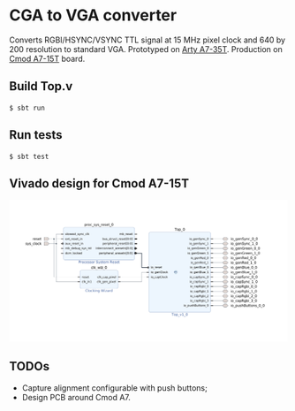 # CGA to VGA converter

Converts RGBI/HSYNC/VSYNC TTL signal at 15 MHz pixel clock and 640 by 200 resolution to standard VGA. Prototyped on [Arty A7-35T](https://digilent.com/reference/programmable-logic/arty-a7/reference-manual?redirect=1). Production on [Cmod A7-15T](https://digilent.com/reference/programmable-logic/cmod-a7/reference-manual) board.

## Build Top.v

    $ sbt run

## Run tests

    $ sbt test

## Vivado design for Cmod A7-15T

![Schematics](/doc/design.png)

## TODOs

- Capture alignment configurable with push buttons;
- Design PCB around Cmod A7.